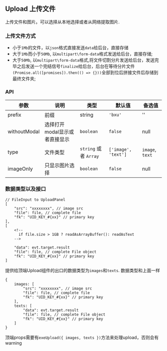 
## Upload 上传文件
上传文件和图片。可以选择从本地选择或者从网络提取图片.

### 上传文件方式
+ 小于`1Mb`的文件，以`json`格式直接发送`data`给后台，直接存储
+ 大于`1Mb`而小于`50Mb`, 以`multipart\form-data`格式发送给后台，直接存储;
+ 大于`50Mb`, 以`multipart\form-data`格式,将文件切割分片发送给后台，发送完毕之后发送一个完结信号`finalize`给后台，后台在等待分片文件`(Promise.all([promises]).then(() => {}))`全部到位后拼接文件后存储到最终文件夹;

### API


| 参数 | 说明 | 类型 | 默认值 | 备选值 |
|------|------|------|--------|--------|
| prefix | 前缀 | string | `'bxu'` | '' |
| withoutModal | 选择打开modal显示或者直接显示 | `boolean` | `false` | null |
| type | 文件类型 | `string` 或者 `Array` | `['image', 'text']` | `image`, `text` |
| imageOnly | 只显示图片选择 | `boolean` | `false` | null |

### 数据类型以及接口
```
// FileInput to UploadPanel
[
    "src": "xxxxxxxx", // image src
    "file": file, // complete file 
    "fk": "UID_KEY_#{xx}" // primary key
],
[
    <!-- 
      if file.size > 1GB ? readAsArrayBuffer(): readAsText
    -->

    "data": evt.target.result 
    "file": file, // complete File object
    "fk": "UID_KEY_#{xx}" // primary key  
]

```
提供给顶端Upload组件的出口的数据类型为`images`和`texts`. 数据类型和上面一样
```
{
    images: [
        "src": "xxxxxxxx", // image src
        "file": file, // complete file 
        "fk": "UID_KEY_#{xx}" // primary key
    ],
    texts: [
        "data": evt.target.result 
        "file": file, // complete File object
        "fk": "UID_KEY_#{xx}" // primary key      
    ]
}
```

顶端props需要有`exeUpload({ images, texts })`方法来处理upload，否则会有warning